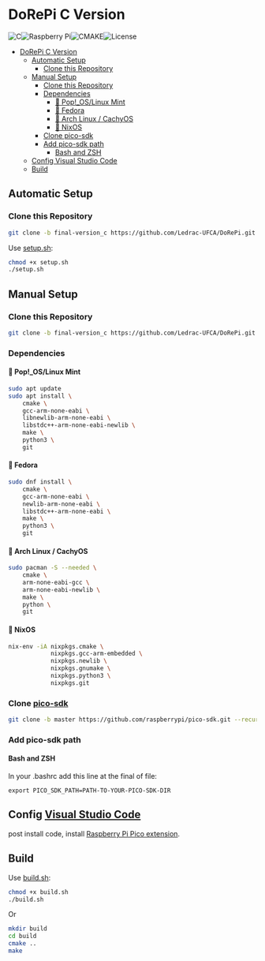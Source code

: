 # DoRePi C Version

![C](https://img.shields.io/badge/C-%23007ACC?style=for-the-badge&logo=c&logoColor=white)![Raspberry Pi](https://img.shields.io/badge/Raspberry%20Pi-A22846.svg?style=for-the-badge&logo=Raspberry-Pi&logoColor=white)![CMAKE](https://img.shields.io/badge/CMake-064F8C.svg?style=for-the-badge&logo=CMake&logoColor=white)![License](https://img.shields.io/github/license/Ledrac-UFCA/DoRePi?style=for-the-badge)



- [DoRePi C Version](#dorepi-c-version)
  - [Automatic Setup](#automatic-setup)
    - [Clone this Repository](#clone-this-repository)
  - [Manual Setup](#manual-setup)
    - [Clone this Repository](#clone-this-repository-1)
    - [Dependencies](#dependencies)
      - [🐧 Pop!\_OS/Linux Mint](#-pop_oslinux-mint)
      - [🐧 Fedora](#-fedora)
      - [🐧 Arch Linux / CachyOS](#-arch-linux--cachyos)
      - [🐧 NixOS](#-nixos)
    - [Clone pico-sdk](#clone-pico-sdk)
    - [Add pico-sdk path](#add-pico-sdk-path)
      - [Bash and ZSH](#bash-and-zsh)
  - [Config Visual Studio Code](#config-visual-studio-code)
  - [Build](#build)

## Automatic Setup

### Clone this Repository

```bash
git clone -b final-version_c https://github.com/Ledrac-UFCA/DoRePi.git
```

Use [setup.sh](./setup.sh):

```bash
chmod +x setup.sh
./setup.sh
```

## Manual Setup

### Clone this Repository

```bash
git clone -b final-version_c https://github.com/Ledrac-UFCA/DoRePi.git
```

### Dependencies

#### 🐧 Pop!_OS/Linux Mint

```bash
sudo apt update
sudo apt install \
    cmake \
    gcc-arm-none-eabi \
    libnewlib-arm-none-eabi \
    libstdc++-arm-none-eabi-newlib \
    make \
    python3 \
    git
```

#### 🐧 Fedora

```bash
sudo dnf install \
    cmake \
    gcc-arm-none-eabi \
    newlib-arm-none-eabi \
    libstdc++-arm-none-eabi \
    make \
    python3 \
    git
```

#### 🐧 Arch Linux / CachyOS

```bash
sudo pacman -S --needed \
    cmake \
    arm-none-eabi-gcc \
    arm-none-eabi-newlib \
    make \
    python \
    git
```

#### 🐧 NixOS

```bash
nix-env -iA nixpkgs.cmake \
            nixpkgs.gcc-arm-embedded \
            nixpkgs.newlib \
            nixpkgs.gnumake \
            nixpkgs.python3 \
            nixpkgs.git
```

### Clone [pico-sdk](https://github.com/raspberrypi/pico-sdk)

```bash
git clone -b master https://github.com/raspberrypi/pico-sdk.git --recurse-submodules
```

### Add pico-sdk path

#### Bash and ZSH

In your .bashrc add this line at the final of file:

```
export PICO_SDK_PATH=PATH-TO-YOUR-PICO-SDK-DIR
```

## Config [Visual Studio Code](https://code.visualstudio.com/)

post install code, install [Raspberry Pi Pico extension](https://marketplace.visualstudio.com/items?itemName=raspberry-pi.raspberry-pi-pico).

## Build

Use [build.sh](./build.sh):
```bash
chmod +x build.sh
./build.sh
```

Or

```bash
mkdir build
cd build
cmake ..
make
```